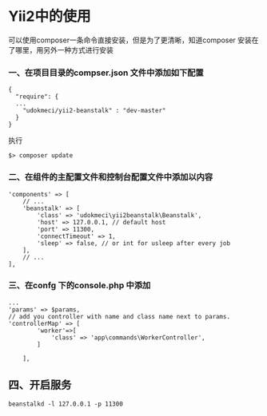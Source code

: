 # Yii2中的使用

可以使用composer一条命令直接安装，但是为了更清晰，知道composer 安装在了哪里，用另外一种方式进行安装

### 一、在项目目录的compser.json 文件中添加如下配置

```
{
  "require": {
  ...
    "udokmeci/yii2-beanstalk" : "dev-master"
  }
}
```

执行

```
$> composer update
```

### 二、在组件的主配置文件和控制台配置文件中添加以内容

```
'components' => [
    // ...
    'beanstalk' => [
        'class' => 'udokmeci\yii2beanstalk\Beanstalk',
        'host' => 127.0.0.1, // default host
        'port' => 11300,
        'connectTimeout' => 1,
        'sleep' => false, // or int for usleep after every job
    ],
    // ...
],
```

### 三、在confg 下的console.php 中添加

```
...
'params' => $params,
// add you controller with name and class name next to params.
'controllerMap' => [
        'worker'=>[
            'class' => 'app\commands\WorkerController',
        ]

    ],
```

## 四、开启服务

```
beanstalkd -l 127.0.0.1 -p 11300
```



